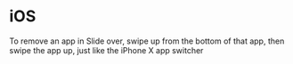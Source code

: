 # iOS

To remove an app in Slide over, swipe up from the bottom of that app, then swipe the app up, just like the iPhone X app switcher
